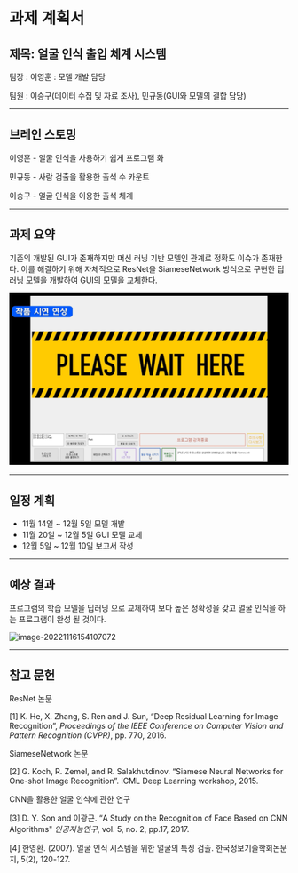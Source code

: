 # 과제 계획서

## 제목: 얼굴 인식 출입 체계 시스템

팀장 : 이영훈 : 모델 개발 담당

팀원 : 이승구(데이터 수집 및 자료 조사), 민규동(GUI와 모델의 결합 담당)

---

## 브레인 스토밍

이영훈 - 얼굴 인식을 사용하기 쉽게 프로그램 화

민규동 - 사람 검출을 활용한 출석 수 카운트

이승구 - 얼굴 인식을 이용한 출석 체계

---

## 과제 요약

기존의 개발된 GUI가 존재하지만 머신 러닝 기반 모델인 관계로 정확도 이슈가 존재한다. 이를 해결하기 위해 자체적으로 ResNet을 SiameseNetwork 방식으로 구현한 딥러닝 모델을 개발하여 GUI의 모델을 교체한다.

![image-20221116152043190](image-20221116152043190.png)

---

## 일정 계획

* 11월 14일 ~ 12월 5일 모델 개발 
* 11월 20일 ~ 12월 5일 GUI 모델 교체 
* 12월 5일 ~ 12월 10일 보고서 작성

---

## 예상 결과

프로그램의 학습 모델을 딥러닝 으로 교체하여 보다 높은 정확성을 갖고 얼굴 인식을 하는 프로그램이 완성 될 것이다.

![image-20221116154107072](mage-20221116154107072.png)

---

## 참고 문헌

ResNet 논문 

[1] K. He, X. Zhang, S. Ren and J. Sun, “Deep Residual Learning for Image Recognition”, *Proceedings of the IEEE Conference on Computer Vision and Pattern Recognition (CVPR)*, pp. 770,  2016.

SiameseNetwork 논문

[2] G. Koch, R. Zemel, and R. Salakhutdinov. “Siamese Neural Networks for One-shot Image Recognition”. ICML Deep Learning workshop, 2015.

CNN을 활용한 얼굴 인식에 관한 연구

[3] D. Y. Son and 이광근. “A Study on the Recognition of Face Based on CNN Algorithms" *인공지능연구*, vol. 5, no. 2, pp.17, 2017.

[4] 한영환. (2007). 얼굴 인식 시스템을 위한 얼굴의 특징 검출. 한국정보기술학회논문지, 5(2), 120-127.
